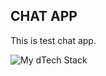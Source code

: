 ## CHAT APP
This is test chat app. 

<img src="https://github-readme-tech-stack.vercel.app/api/cards?lineCount=2&line1=javascript,javascript,54b00e;Typescript,Typescript,76a2db;node.js,node.js,3425c9;react,react,b8abcf;Redux,redux%60,3f50a8;&line2=express,express,0363cb;next.js,next.js,e6aa48;NESTJS,NESTJS,2ea594;postgresql,postgresql,c3e3bb;" alt="My dTech Stack" />
